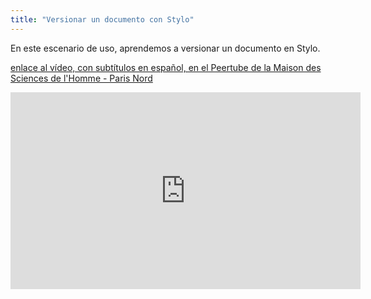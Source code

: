 ```yaml
---
title: "Versionar un documento con Stylo"
---
```


En este escenario de uso, aprendemos a versionar un documento en Stylo.

[enlace al vídeo, con subtítulos en español, en el Peertube de la Maison des Sciences de l'Homme - Paris Nord](https://video.mshparisnord.fr/w/gArrLQDP7wVaqWoCYUkB4R?subtitle=es)

<iframe title="Versionar un documento con Stylo" width="560" height="315" src="https://video.mshparisnord.fr/videos/embed/7e480c79-4e5f-4ebb-9133-88ed5dda9a03?subtitle=es" frameborder="0" allowfullscreen="" sandbox="allow-same-origin allow-scripts allow-popups allow-forms"></iframe>